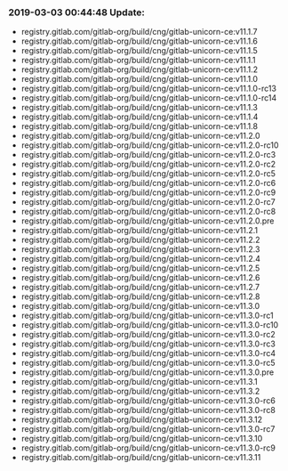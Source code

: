 ### 2019-03-03 00:44:48 Update:

- registry.gitlab.com/gitlab-org/build/cng/gitlab-unicorn-ce:v11.1.7
- registry.gitlab.com/gitlab-org/build/cng/gitlab-unicorn-ce:v11.1.6
- registry.gitlab.com/gitlab-org/build/cng/gitlab-unicorn-ce:v11.1.5
- registry.gitlab.com/gitlab-org/build/cng/gitlab-unicorn-ce:v11.1.1
- registry.gitlab.com/gitlab-org/build/cng/gitlab-unicorn-ce:v11.1.2
- registry.gitlab.com/gitlab-org/build/cng/gitlab-unicorn-ce:v11.1.0
- registry.gitlab.com/gitlab-org/build/cng/gitlab-unicorn-ce:v11.1.0-rc13
- registry.gitlab.com/gitlab-org/build/cng/gitlab-unicorn-ce:v11.1.0-rc14
- registry.gitlab.com/gitlab-org/build/cng/gitlab-unicorn-ce:v11.1.3
- registry.gitlab.com/gitlab-org/build/cng/gitlab-unicorn-ce:v11.1.4
- registry.gitlab.com/gitlab-org/build/cng/gitlab-unicorn-ce:v11.1.8
- registry.gitlab.com/gitlab-org/build/cng/gitlab-unicorn-ce:v11.2.0
- registry.gitlab.com/gitlab-org/build/cng/gitlab-unicorn-ce:v11.2.0-rc10
- registry.gitlab.com/gitlab-org/build/cng/gitlab-unicorn-ce:v11.2.0-rc3
- registry.gitlab.com/gitlab-org/build/cng/gitlab-unicorn-ce:v11.2.0-rc2
- registry.gitlab.com/gitlab-org/build/cng/gitlab-unicorn-ce:v11.2.0-rc5
- registry.gitlab.com/gitlab-org/build/cng/gitlab-unicorn-ce:v11.2.0-rc6
- registry.gitlab.com/gitlab-org/build/cng/gitlab-unicorn-ce:v11.2.0-rc9
- registry.gitlab.com/gitlab-org/build/cng/gitlab-unicorn-ce:v11.2.0-rc7
- registry.gitlab.com/gitlab-org/build/cng/gitlab-unicorn-ce:v11.2.0-rc8
- registry.gitlab.com/gitlab-org/build/cng/gitlab-unicorn-ce:v11.2.0.pre
- registry.gitlab.com/gitlab-org/build/cng/gitlab-unicorn-ce:v11.2.1
- registry.gitlab.com/gitlab-org/build/cng/gitlab-unicorn-ce:v11.2.2
- registry.gitlab.com/gitlab-org/build/cng/gitlab-unicorn-ce:v11.2.3
- registry.gitlab.com/gitlab-org/build/cng/gitlab-unicorn-ce:v11.2.4
- registry.gitlab.com/gitlab-org/build/cng/gitlab-unicorn-ce:v11.2.5
- registry.gitlab.com/gitlab-org/build/cng/gitlab-unicorn-ce:v11.2.6
- registry.gitlab.com/gitlab-org/build/cng/gitlab-unicorn-ce:v11.2.7
- registry.gitlab.com/gitlab-org/build/cng/gitlab-unicorn-ce:v11.2.8
- registry.gitlab.com/gitlab-org/build/cng/gitlab-unicorn-ce:v11.3.0
- registry.gitlab.com/gitlab-org/build/cng/gitlab-unicorn-ce:v11.3.0-rc1
- registry.gitlab.com/gitlab-org/build/cng/gitlab-unicorn-ce:v11.3.0-rc10
- registry.gitlab.com/gitlab-org/build/cng/gitlab-unicorn-ce:v11.3.0-rc2
- registry.gitlab.com/gitlab-org/build/cng/gitlab-unicorn-ce:v11.3.0-rc3
- registry.gitlab.com/gitlab-org/build/cng/gitlab-unicorn-ce:v11.3.0-rc4
- registry.gitlab.com/gitlab-org/build/cng/gitlab-unicorn-ce:v11.3.0-rc5
- registry.gitlab.com/gitlab-org/build/cng/gitlab-unicorn-ce:v11.3.0.pre
- registry.gitlab.com/gitlab-org/build/cng/gitlab-unicorn-ce:v11.3.1
- registry.gitlab.com/gitlab-org/build/cng/gitlab-unicorn-ce:v11.3.2
- registry.gitlab.com/gitlab-org/build/cng/gitlab-unicorn-ce:v11.3.0-rc6
- registry.gitlab.com/gitlab-org/build/cng/gitlab-unicorn-ce:v11.3.0-rc8
- registry.gitlab.com/gitlab-org/build/cng/gitlab-unicorn-ce:v11.3.12
- registry.gitlab.com/gitlab-org/build/cng/gitlab-unicorn-ce:v11.3.0-rc7
- registry.gitlab.com/gitlab-org/build/cng/gitlab-unicorn-ce:v11.3.10
- registry.gitlab.com/gitlab-org/build/cng/gitlab-unicorn-ce:v11.3.0-rc9
- registry.gitlab.com/gitlab-org/build/cng/gitlab-unicorn-ce:v11.3.11
